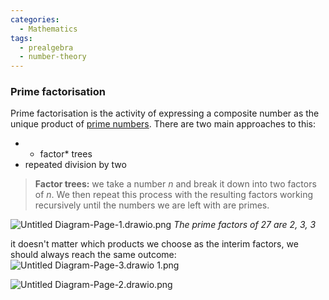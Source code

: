 ```yaml
---
categories:
  - Mathematics
tags:
  - prealgebra
  - number-theory
---
```


### Prime factorisation

Prime factorisation is the activity of expressing a composite number as the unique product of [prime numbers](Primes%20and%20composites.md). There are two main approaches to this:

- - factor\* trees
- repeated division by two

> **Factor trees:** we take a number $n$ and break it down into two factors of $n$. We then repeat this process with the resulting factors working recursively until the numbers we are left with are primes.

![Untitled Diagram-Page-1.drawio.png](../../_img/Untitled%20Diagram-Page-1.drawio.png)
_The prime factors of 27 are 2, 3, 3_

it doesn't matter which products we choose as the interim factors, we should always reach the same outcome:
![Untitled Diagram-Page-3.drawio 1.png](../../_img/Untitled%20Diagram-Page-3.drawio%201.png)

![Untitled Diagram-Page-2.drawio.png](../../_img/Untitled%20Diagram-Page-2.drawio.png)
